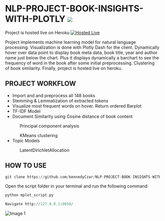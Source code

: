 # NLP-PROJECT-BOOK-INSIGHTS-WITH-PLOTLY ![](https://img.shields.io/badge/python-v3.6-orange.svg)
Project is hosted live on Heroku [![Hosted Live](https://img.shields.io/badge/Hosted-Live-brightgreen.svg?style=flat)](https://bkinsight.herokuapp.com/)

Project implements machine learning model for natural language processing.
Visualization is done with Plotly Dash for the client.
Dynamically hover over data point to display book meta data,
book title, year and author name just below the chart.
Plus it displays dynamically a barchart to see the frequency of word
in the book after some initial preprocessing.
Clustering of book similarity.
Finally, project is hosted live on heroku.


## PROJECT WORKFLOW

<ul>
  <li>Import and and preprocess all 148 books</li>
  <li>Stemming & Lemmatization of extracted tokens</li>
  <li>Visualize most frequent words on hover. Return ordered Barplot</li>
  <li>TF-IDF Model</li>
  
  <li>Document Similarity using Cosine distance of book content</li>
    <ul>Principal component analysis</ul>
    <ul>KMeans clustering</ul>
  <li>Topic Models</li>
    <ul>LatentDirichletAllocation</ul>
</ul>

## HOW TO USE

```python
git clone https://github.com/kennedyCzar/NLP-PROJECT-BOOK-INSIGHTS-WITH-PLOTLY
```
Open the script folder in your terminal and run the following command

```python
python mplot_script.py
```

```python
Navigate http://127.0.0.1:8050/ 
```
![Image 1](https://github.com/kennedyCzar/NLP-PROJECT-BOOK-INSIGHTS-WITH-PLOTLY/blob/master/vid.gif)
